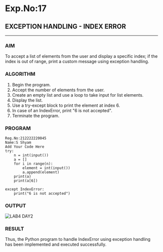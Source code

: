 # Exp.No:17  
## EXCEPTION HANDLING - INDEX ERROR

---

### AIM  
To accept a list of elements from the user and display a specific index; if the index is out of range, print a custom message using exception handling.


### ALGORITHM

1.	Begin the program.
2.	Accept the number of elements from the user.
3.	Create an empty list and use a loop to take input for list elements.
4.	Display the list.
5.	Use a try-except block to print the element at index 6.
6.	In case of an IndexError, print "6 is not accepted".
7.	Terminate the program.


### PROGRAM

```
Reg.No:212222220045
Name:S Shyam
Add Your Code Here
try:
    n = int(input())
    a = []
    for i in range(n):
        element = int(input())
        a.append(element)
    print(a)
    print(a[6])

except IndexError:
    print("6 is not accepted")
```

### OUTPUT

![LAB4 DAY2](https://github.com/user-attachments/assets/e2cb6462-1560-47db-8daf-b81c9c824e69)

### RESULT
Thus, the Python program to handle IndexError using exception handling has been implemented and executed successfully.
